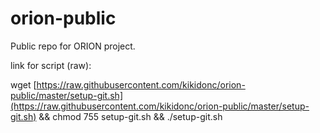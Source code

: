 # orion-public

Public repo for ORION project. 


link for script (raw): 

wget [https://raw.githubusercontent.com/kikidonc/orion-public/master/setup-git.sh](https://raw.githubusercontent.com/kikidonc/orion-public/master/setup-git.sh) && chmod 755 setup-git.sh && ./setup-git.sh


